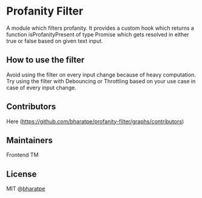 # Profanity Filter

A module which filters profanity. It provides a custom hook which returns a function isProfanityPresent of type Promise which gets resolved in either true or false based on given text input.

## How to use the filter

Avoid using the filter on every input change because of heavy computation. Try using the filter with Debouncing or Throttling based on your use case in case of every input change.

## Contributors
Here (https://github.com/bharatpe/profanity-filter/graphs/contributors)

## Maintainers
Frontend TM

## License
MIT @[bharatpe](#)
